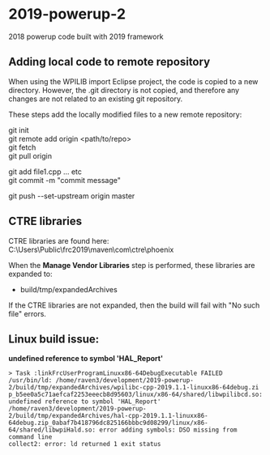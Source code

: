 # 2019-powerup-2
2018 powerup code built with 2019 framework

## Adding local code to remote repository

When using the WPILIB import Eclipse project, the code is copied to a new directory.
However, the .git directory is not copied, and therefore any changes are not related to an existing git repository.

These steps add the locally modified files to a new remote repository:

git init <br>
git remote add origin <path/to/repo> <br>
git fetch <br>
git pull origin <br>

git add file1.cpp ... etc  <br>
git commit -m "commit message" <br>

git push --set-upstream origin master <br>

## CTRE libraries
CTRE libraries are found here: C:\Users\Public\frc2019\maven\com\ctre\phoenix

When the **Manage Vendor Libraries** step is performed, these libraries are expanded to:
- build/tmp/expandedArchives

If the CTRE libraries are not expanded, then the build will fail with "No such file" errors.

## Linux build issue:
**undefined reference to symbol 'HAL_Report'**
```
> Task :linkFrcUserProgramLinuxx86-64DebugExecutable FAILED
/usr/bin/ld: /home/raven3/development/2019-powerup-2/build/tmp/expandedArchives/wpilibc-cpp-2019.1.1-linuxx86-64debug.zi
p_b5ee0a5c71aefcaf2253eeecb8d95603/linux/x86-64/shared/libwpilibcd.so: undefined reference to symbol 'HAL_Report'
/home/raven3/development/2019-powerup-2/build/tmp/expandedArchives/hal-cpp-2019.1.1-linuxx86-64debug.zip_0abaf7b418796dc825166bbbc9d08299/linux/x86-64/shared/libwpiHald.so: error adding symbols: DSO missing from command line
collect2: error: ld returned 1 exit status
```
